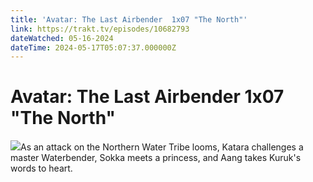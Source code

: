 ```yaml
---
title: 'Avatar: The Last Airbender  1x07 "The North"' 
link: https://trakt.tv/episodes/10682793
dateWatched: 05-16-2024
dateTime: 2024-05-17T05:07:37.000000Z
---
```

# Avatar: The Last Airbender  1x07 "The North"

![](https://walter.trakt.tv/images/episodes/010/682/793/screenshots/thumb/0cfa0d27b7.jpg)As an attack on the Northern Water Tribe looms, Katara challenges a master Waterbender, Sokka meets a princess, and Aang takes Kuruk's words to heart.